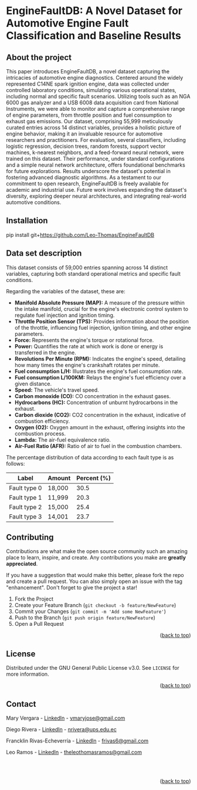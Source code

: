 # EngineFaultDB: A Novel Dataset for Automotive Engine Fault Classification and Baseline Results

<!-- ABOUT THE PROJECT -->
## About the project

This paper introduces EngineFaultDB, a novel dataset capturing the intricacies of automotive engine diagnostics. Centered around the widely represented C14NE spark ignition engine, data was collected under controlled laboratory conditions, simulating various operational states, including normal and specific fault scenarios. Utilizing tools such as an NGA 6000 gas analyzer and a USB 6008 data acquisition card from National Instruments, we were able to monitor and capture a comprehensive range of engine parameters, from throttle position and fuel consumption to exhaust gas emissions. Our dataset, comprising 55,999 meticulously curated entries across 14 distinct variables, provides a holistic picture of engine behavior, making it an invaluable resource for automotive researchers and practitioners. For evaluation, several classifiers, including logistic regression, decision trees, random forests, support vector machines, k-nearest neighbors, and a feed-forward neural network, were trained on this dataset. Their performance, under standard configurations and a simple neural network architecture, offers foundational benchmarks for future explorations. Results underscore the dataset's potential in fostering advanced diagnostic algorithms. As a testament to our commitment to open research, EngineFaultDB is freely available for academic and industrial use. Future work involves expanding the dataset's diversity, exploring deeper neural architectures, and integrating real-world automotive conditions.

<!-- GETTING STARTED -->
## Installation

pip install git+https://github.com/Leo-Thomas/EngineFaultDB

## Data set description

This dataset consists of 59,000 entries spanning across 14 distinct variables, capturing both standard operational metrics and specific fault conditions. 

Regarding the variables of the dataset, these are:

* **Manifold Absolute Pressure (MAP):** A measure of the pressure within the intake manifold, crucial for the engine's electronic control system to regulate fuel injection and ignition timing.
* **Throttle Position Sensor (TPS):** Provides information about the position of the throttle, influencing fuel injection, ignition timing, and other engine parameters.
* **Force:** Represents the engine's torque or rotational force.
* **Power:** Quantifies the rate at which work is done or energy is transferred in the engine.
* **Revolutions Per Minute (RPM):** Indicates the engine's speed, detailing how many times the engine's crankshaft rotates per minute.
* **Fuel consumption L/H:** Illustrates the engine's fuel consumption rate.
* **Fuel consumption L/100KM:** Relays the engine's fuel efficiency over a given distance.
* **Speed:** The vehicle's travel speed.
* **Carbon monoxide (CO):** CO concentration in the exhaust gases.
* **Hydrocarbons (HC):** Concentration of unburnt hydrocarbons in the exhaust.
* **Carbon dioxide (CO2):** CO2 concentration in the exhaust, indicative of combustion efficiency.
* **Oxygen (O2):** Oxygen amount in the exhaust, offering insights into the combustion process.
* **Lambda:** The air-fuel equivalence ratio.
* **Air-Fuel Ratio (AFR):** Ratio of air to fuel in the combustion chambers.
  
The percentage distribution of data according to each fault type is as follows:

| Label    | Amount  | Percent (\%) |
|----------|---------|--------------|
| Fault type 0  | 18,000 | 30.5 |
| Fault type 1  | 11,999 | 20.3 |
| Fault type 2  | 15,000 | 25.4 |
| Fault type 3  | 14,001 | 23.7 |

<!-- CONTRIBUTING -->
## Contributing

Contributions are what make the open source community such an amazing place to learn, inspire, and create. Any contributions you make are **greatly appreciated**.

If you have a suggestion that would make this better, please fork the repo and create a pull request. You can also simply open an issue with the tag "enhancement".
Don't forget to give the project a star!

1. Fork the Project
2. Create your Feature Branch (`git checkout -b feature/NewFeature`)
3. Commit your Changes (`git commit -m 'Add some NewFeature'`)
4. Push to the Branch (`git push origin feature/NewFeature`)
5. Open a Pull Request

<p align="right">(<a href="#top">back to top</a>)</p>



<!-- LICENSE -->
## License

Distributed under the GNU General Public License v3.0. See `LICENSE` for more information.

<p align="right">(<a href="#top">back to top</a>)</p>



<!-- CONTACT -->
## Contact

Mary Vergara - [LinkedIn](https://www.linkedin.com/in/mary-josefina-vergara-9ba47561/) - vmaryjose@gmail.com

Diego Rivera - [LinkedIn](https://www.linkedin.com/in/silvanakescobar/) - nrivera@ups.edu.ec

Francklin Rivas-Echeverría - [LinkedIn](https://www.linkedin.com/in/francklin-rivas-echeverria-514180144/) - frivas6@gmail.com

Leo Ramos - [LinkedIn](https://www.linkedin.com/in/leo-thomas-ramos/) - theleothomasramos@gmail.com

<br>
<br>


<p align="right">(<a href="#top">back to top</a>)</p>
